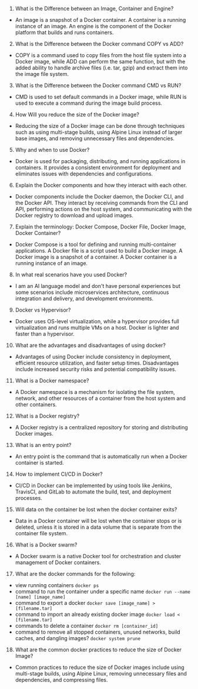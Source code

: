 1) What is the Difference between an Image, Container and Engine?
- An image is a snapshot of a Docker container. A container is a running instance of an image. An engine is the component of the Docker platform that builds and runs containers.
2) What is the Difference between the Docker command COPY vs ADD?
- COPY is a command used to copy files from the host file system into a Docker image, while ADD can perform the same function, but with the added ability to handle archive files (i.e. tar, gzip) and extract them into the image file system.
3) What is the Difference between the Docker command CMD vs RUN?
- CMD is used to set default commands in a Docker image, while RUN is used to execute a command during the image build process.
4) How Will you reduce the size of the Docker image?
- Reducing the size of a Docker image can be done through techniques such as using multi-stage builds, using Alpine Linux instead of larger base images, and removing unnecessary files and dependencies.
5) Why and when to use Docker?
- Docker is used for packaging, distributing, and running applications in containers. It provides a consistent environment for deployment and eliminates issues with dependencies and configurations.
6) Explain the Docker components and how they interact with each other.
- Docker components include the Docker daemon, the Docker CLI, and the Docker API. They interact by receiving commands from the CLI and API, performing actions on the host system, and communicating with the Docker registry to download and upload images.
7) Explain the terminology: Docker Compose, Docker File, Docker Image, Docker Container?
- Docker Compose is a tool for defining and running multi-container applications. A Docker file is a script used to build a Docker image. A Docker image is a snapshot of a container. A Docker container is a running instance of an image.
8) In what real scenarios have you used Docker?
- I am an AI language model and don't have personal experiences but some scenarios include microservices architecture, continuous integration and delivery, and development environments.
9) Docker vs Hypervisor?
- Docker uses OS-level virtualization, while a hypervisor provides full virtualization and runs multiple VMs on a host. Docker is lighter and faster than a hypervisor.
10) What are the advantages and disadvantages of using docker?
- Advantages of using Docker include consistency in deployment, efficient resource utilization, and faster setup times. Disadvantages include increased security risks and potential compatibility issues.
11) What is a Docker namespace?
- A Docker namespace is a mechanism for isolating the file system, network, and other resources of a container from the host system and other containers.
12) What is a Docker registry?
- A Docker registry is a centralized repository for storing and distributing Docker images.
13) What is an entry point?
- An entry point is the command that is automatically run when a Docker container is started.
14) How to implement CI/CD in Docker?
- CI/CD in Docker can be implemented by using tools like Jenkins, TravisCI, and GitLab to automate the build, test, and deployment processes.
15) Will data on the container be lost when the docker container exits?
- Data in a Docker container will be lost when the container stops or is deleted, unless it is stored in a data volume that is separate from the container file system.
16) What is a Docker swarm?
- A Docker swarm is a native Docker tool for orchestration and cluster management of Docker containers.
17) What are the docker commands for the following:
- view running containers       `docker ps`
- command to run the container under a specific name    `docker run --name [name] [image_name]`
- command to export a docker      `docker save [image_name] > [filename.tar]`
- command to import an already existing docker image        `docker load < [filename.tar]`
- commands to delete a container        `docker rm [container_id]`
- command to remove all stopped containers, unused networks, build caches, and dangling images?    `docker system prune`   
18) What are the common docker practices to reduce the size of Docker Image?
- Common practices to reduce the size of Docker images include using multi-stage builds, using Alpine Linux, removing unnecessary files and dependencies, and compressing files.
